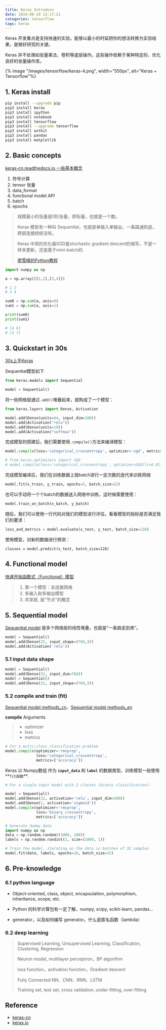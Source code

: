 ```yaml
---
title: Keras Introduce
date: 2019-08-19 13:17:21
categories: tensorflow
tags: keras
---
```



<!--{% image "/images/tensorflow/keras-5.jpeg", width="550px", alt="Keras"%}
-->

Keras 开发重点是支持快速的实验。能够以最小的时延把你的想法转换为实验结果，是做好研究的关键。

Keras 并不处理如张量乘法、卷积等底层操作。这些操作依赖于某种特定的、优化良好的张量操作库。

<!-- more -->

{% image "/images/tensorflow/keras-4.png", width="550px", alt="Keras + Tensorflow"%}

## 1. Keras install

```bash
pip install --upgrade pip
pip3 install keras
pip3 install ipython
pip3 install notebook
pip3 install tensorflow
pip3 install --upgrade tensorflow
pip3 install astkit
pip3 install pandas
pip3 install matplotlib
```

## 2. Basic concepts

[keras-cn.readthedocs.io 一些基本概念](https://keras-cn.readthedocs.io/en/latest/for_beginners/concepts/)

1. 符号计算
2. tensor 张量
3. data_format
4. functional model API
5. batch
6. epochs

> 规模最小的张量是0阶张量，即标量，也就是一个数。
> 
> Keras 模型有一种叫 Sequential，也就是单输入单输出，一条路通到底，跨层连接统统没有。
> 
> Keras 中用的优化器SGD是stochastic gradient descent的缩写，不是一样本更新，还是基于mini-batch的.
> 
> [廖雪峰的Python教程](http://www.liaoxuefeng.com/wiki/0014316089557264a6b348958f449949df42a6d3a2e542c000)

```py
import numpy as np

a = np.array([[1,2],[3,4]])

# 1 2
# 3 4

sum0 = np.sum(a, axis=0)
sum1 = np.sum(a, axis=1)

print(sum0)
print(sum1)

# [4 6]
# [3 7]
```

## 3. Quickstart in 30s

[30s上手Keras](https://keras-cn.readthedocs.io/en/latest/)

Sequential模型如下

```py
from keras.models import Sequential

model = Sequential()
```

将一些网络层通过`.add()`堆叠起来，就构成了一个模型：

```py
from keras.layers import Dense, Activation

model.add(Dense(units=64, input_dim=100))
model.add(Activation("relu"))
model.add(Dense(units=10))
model.add(Activation("softmax"))
```

完成模型的搭建后，我们需要使用`.compile()`方法来编译模型：

```python
model.compile(loss='categorical_crossentropy', optimizer='sgd', metrics=['accuracy'])

# from keras.optimizers import SGD
# model.compile(loss='categorical_crossentropy', optimizer=SGD(lr=0.01, momentum=0.9, nesterov=True))
```

完成模型编译后，我们在训练数据上按batch进行一定次数的迭代来训练网络

```python
model.fit(x_train, y_train, epochs=5, batch_size=32)
```

也可以手动将一个个batch的数据送入网络中训练，这时候需要使用：

```python
model.train_on_batch(x_batch, y_batch)
```

随后，我们可以使用一行代码对我们的模型进行评估，看看模型的指标是否满足我们的要求：

```python
loss_and_metrics = model.evaluate(x_test, y_test, batch_size=128)
```

使用模型，对新的数据进行预测：

```
classes = model.predict(x_test, batch_size=128)
```

## 4. Functional model

[快速开始函数式（Functional）模型](https://keras-cn.readthedocs.io/en/latest/getting_started/functional_API/)

> 1. 第一个模型：全连接网络
> 2. 多输入和多输出模型
> 3. 共享层, 层“节点”的概念

## 5. Sequential model

[Sequential model](https://keras-cn.readthedocs.io/en/latest/getting_started/sequential_model/) 是多个网络层的线性堆叠，也就是“一条路走到黑”。

```python
model = Sequential()
model.add(Dense(32, input_shape=(784,)))
model.add(Activation('relu'))
```

### 5.1 input data shape

```python
model = Sequential()
model.add(Dense(32, input_dim=784))
model = Sequential()
model.add(Dense(32, input_shape=(784,)))
```

### 5.2 compile and train (fit)

[Sequential model methods_cn](https://keras-cn.readthedocs.io/en/latest/getting_started/sequential_model/)、[Sequential model methods_en](https://keras.io/models/sequential/)

**compile** Arguments

> - optimizer
> - loss
> - metrics

```python
# For a multi-class classification problem
model.compile(optimizer='rmsprop',
              loss='categorical_crossentropy',
              metrics=['accuracy'])
```

Keras 以 Numpy数组 作为 **`input_data`** 和 **`label`** 的数据类型。训练模型一般使用**`fit函数`**.

```python
# For a single-input model with 2 classes (binary classification):

model = Sequential()
model.add(Dense(32, activation='relu', input_dim=100))
model.add(Dense(1, activation='sigmoid'))
model.compile(optimizer='rmsprop',
              loss='binary_crossentropy',
              metrics=['accuracy'])

# Generate dummy data
import numpy as np
data = np.random.random((1000, 100))
labels = np.random.randint(2, size=(1000, 1))

# Train the model, iterating on the data in batches of 32 samples
model.fit(data, labels, epochs=10, batch_size=32)
```

## 6. Pre-knowledge

### 6.1 python language

- Object-oriented,  class, object, encapsulation, polymorphism, inheritance, scope, etc.

- Python 的科学计算包有一定了解，numpy, scipy, scikit-learn, pandas...

- generator，以及如何编写 generator。什么是匿名函数（lambda）

### 6.2 deep learning

> Supervised Learning, Unsupervised Learning, Classification, Clustering, Regression
>
> Neuron model, multilayer perceptron，BP algorithm
>
> loss function，activation function，Gradient descent
>
> Fully Connected NN、CNN、RNN、LSTM
>
> Training set, test set, cross validation, under-fitting, over-fitting

## Reference

- [keras-cn][1]
- [keras.io][2]

[1]: https://keras-cn.readthedocs.io/en/latest/backend/
[2]: https://keras.io/